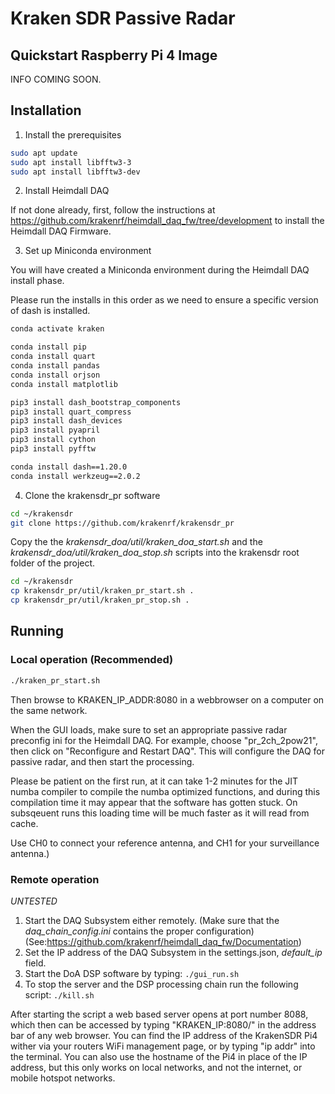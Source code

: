 # Kraken SDR Passive Radar

## Quickstart Raspberry Pi 4 Image

INFO COMING SOON.

## Installation

1. Install the prerequisites

``` bash
sudo apt update
sudo apt install libfftw3-3
sudo apt install libfftw3-dev
```

2. Install Heimdall DAQ

If not done already, first, follow the instructions at https://github.com/krakenrf/heimdall_daq_fw/tree/development to install the Heimdall DAQ Firmware.

3. Set up Miniconda environment

You will have created a Miniconda environment during the Heimdall DAQ install phase.

Please run the installs in this order as we need to ensure a specific version of dash is installed.

``` bash
conda activate kraken

conda install pip
conda install quart
conda install pandas
conda install orjson
conda install matplotlib

pip3 install dash_bootstrap_components
pip3 install quart_compress
pip3 install dash_devices
pip3 install pyapril
pip3 install cython
pip3 install pyfftw

conda install dash==1.20.0
conda install werkzeug==2.0.2
```

4. Clone the krakensdr_pr software

```bash
cd ~/krakensdr
git clone https://github.com/krakenrf/krakensdr_pr
```

Copy the the *krakensdr_doa/util/kraken_doa_start.sh* and the *krakensdr_doa/util/kraken_doa_stop.sh* scripts into the krakensdr root folder of the project.
```bash
cd ~/krakensdr
cp krakensdr_pr/util/kraken_pr_start.sh .
cp krakensdr_pr/util/kraken_pr_stop.sh .
```

## Running

### Local operation (Recommended)

```bash
./kraken_pr_start.sh
```

Then browse to KRAKEN_IP_ADDR:8080 in a webbrowser on a computer on the same network.

When the GUI loads, make sure to set an appropriate passive radar preconfig ini for the Heimdall DAQ. For example, choose "pr_2ch_2pow21", then click on "Reconfigure and Restart DAQ". This will configure the DAQ for passive radar, and then start the processing.

Please be patient on the first run, at it can take 1-2 minutes for the JIT numba compiler to compile the numba optimized functions, and during this compilation time it may appear that the software has gotten stuck. On subsqeuent runs this loading time will be much faster as it will read from cache.

Use CH0 to connect your reference antenna, and CH1 for your surveillance antenna.)

### Remote operation

*UNTESTED*

1. Start the DAQ Subsystem either remotely. (Make sure that the *daq_chain_config.ini* contains the proper configuration) 
    (See:https://github.com/krakenrf/heimdall_daq_fw/Documentation)
2. Set the IP address of the DAQ Subsystem in the settings.json, *default_ip* field.
3. Start the DoA DSP software by typing:
`./gui_run.sh`
4. To stop the server and the DSP processing chain run the following script:
`./kill.sh`

<p1> After starting the script a web based server opens at port number 8088, which then can be accessed by typing "KRAKEN_IP:8080/" in the address bar of any web browser. You can find the IP address of the KrakenSDR Pi4 wither via your routers WiFi management page, or by typing "ip addr" into the terminal. You can also use the hostname of the Pi4 in place of the IP address, but this only works on local networks, and not the internet, or mobile hotspot networks. </p1>
